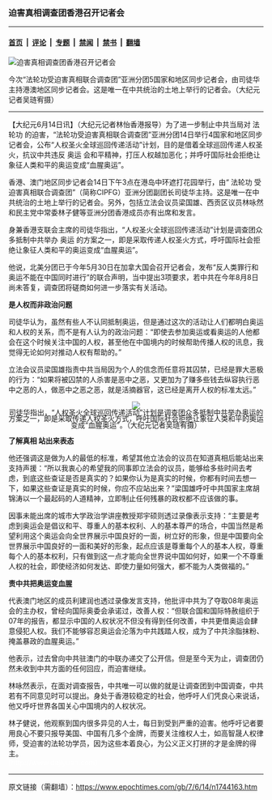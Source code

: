 ### 迫害真相调查团香港召开记者会

---

#### [首页](../../../..?n1744163) &nbsp;|&nbsp; [评论](../../../../../epoch-comment?n1744163) &nbsp;|&nbsp; [专题](../../../../../epoch-special?n1744163) &nbsp;|&nbsp; [禁闻](../../../../../epoch-news?n1744163) &nbsp;|&nbsp; [禁书](../../../../../books?n1744163) &nbsp;|&nbsp; [翻墙](https://github.com/gfw-breaker/nogfw/blob/master/README.md?n1744163)


<div><img alt="迫害真相调查团香港召开记者会" class="attachment-djy_600_400 size-djy_600_400 wp-post-image" src="https://i.epochtimes.com/assets/uploads/2007/06/706140824431366-600x400.jpg"/>
<div class="caption">
 <p>
  今次“法轮功受迫害真相联合调查团”亚洲分团5国家和地区同步记者会，由司徒华主持港澳地区同步记者会。这是唯一在中共统治的土地上举行的记者会。（大纪元记者吴琏宥摄）
 </p>
</div></div><hr/><div class="post_content" id="artbody" itemprop="articleBody">
 <!-- article content begin -->
 <p>
  【大纪元6月14日讯】（大纪元记者林怡香港报导）为了进一步制止中共当局对
  <ok href="https://www.epochtimes.com/gb/tag/%E6%B3%95%E8%BD%AE%E5%8A%9F.html">
   法轮功
  </ok>
  的迫害，“法轮功受迫害真相联合调查团”亚洲分团14日举行4国家和地区同步记者会，公布“人权圣火全球巡回传递活动”计划，目的是借着全球巡回传递人权圣火，抗议中共违反
  <ok href="https://www.epochtimes.com/gb/tag/%E5%A5%A5%E8%BF%90.html">
   奥运
  </ok>
  会和平精神，打压人权越加恶化；并呼吁国际社会拒绝让象征人类和平的奥运变成“血腥奥运”。
 </p>
 <p>
  香港、澳门地区同步记者会14日下午3点在港岛中环遮打花园举行，由“
  <ok href="https://www.epochtimes.com/gb/tag/%E6%B3%95%E8%BD%AE%E5%8A%9F.html">
   法轮功
  </ok>
  受迫害真相联合调查团”（简称CIPFG）亚洲分团副团长司徒华主持。这是唯一在中共统治的土地上举行的记者会。另外，包括立法会议员梁国雄、西贡区议员林咏然和民主党中常委林子健等亚洲分团香港成员亦有出席和发言。
 </p>
 <p>
  身兼香港支联会主席的司徒华指出，“人权圣火全球巡回传递活动”计划是调查团众多抵制中共举办
  <ok href="https://www.epochtimes.com/gb/tag/%E5%A5%A5%E8%BF%90.html">
   奥运
  </ok>
  的方案之一，即是采取传递人权圣火方式，呼吁国际社会拒绝让象征人类和平的奥运变成“血腥奥运”。
 </p>
 <p>
  他说，北美分团已于今年5月30日在加拿大国会召开记者会，发布“反人类罪行和奥运不能在中国同时进行”的联合声明，当中提出3项要求，若中共在今年8月8日尚未答复，调查团将磋商如何进一步落实有关活动。
 </p>
 <p>
  <b>
   是人权而非政治问题
  </b>
 </p>
 <p>
  司徒华认为，虽然有些人不认同抵制奥运，但是通过这次的活动让人们都明白奥运和人权的关系，而不是有人认为的政治问题：“即使去参加奥运或看奥运的人他都会在这个时候关注中国的人权，甚至他在中国境内的时候帮助传播人权的讯息，我觉得无论如何对推动人权有帮助的。”
 </p>
 <p>
  立法会议员梁国雄指责中共当局因为个人的信念而任意将其囚禁，已经是罪大恶极的行为：“如果将被囚禁的人杀害是恶中之恶，又更加为了赚多些钱去纵容执行恶中之恶的人，做恶中之恶之恶，就是活摘器官，这已经是离开人权的标准太远。”
 </p>
 <p>
  <div style="line-height:90%;text-align:center">
   <ok href="/i6/706140833461366.jpg">
    <img src="/i6/706140833461366--ss.jpg"/>
   </ok>
   <br/>
   <span class="bn12">
    司徒华指出，“人权圣火全球巡回传递活动”计划是调查团众多抵制中共举办奥运的方案之一，即是采取传递人权圣火方式，呼吁国际社会拒绝让象征人类和平的奥运变成“血腥奥运”。（大纪元记者吴琏宥摄）
   </span>
  </div>
  <p>
   <b>
    了解真相 站出来表态
   </b>
  </p>
  <p>
   他还强调这是做为人的最低的标准，希望其他立法会的议员在知道真相后能站出来支持声援：“所以我衷心的希望我的同事即立法会的议员，能够给多些时间去考虑，到底这些查证是否是真实的？如果你认为是真实的时候，你都有时间去想一下，如果这些查证是真实的时候，你应不应站出来？”梁国雄呼吁中共国家主席胡锦涛以一个最起码的人道精神，立即制止任何残暴的政权都不应该做的事。
  </p>
  <p>
   因事未能出席的城市大学政治学讲座教授郑宇硕则透过录像表示支持：“主要是考虑到奥运会是倡议和平、尊重人的基本权利、人的基本尊严的场合，中国当然是希望利用这个奥运会向全世界展示中国良好的一面，树立好的形象，但是中国要向全世界展示中国良好的一面和美好的形象，起点应该是尊重每个人的基本人权，尊重每个人的基本权利，只有做到这一点才能向全世界说中国如何好，如果一个不尊重人权的社会，即使经济如何发达、即使力量如何强大，都不能为人类做福的。”
  </p>
  <p>
   <b>
    责中共把奥运变血腥
   </b>
  </p>
  <p>
   代表澳门地区的成员利建润也透过录像发言支持，他批评中共为了夺取08年奥运会的主办权，曾经向国际奥委会承诺过，改善人权：“但联合国和国际特赦组织于07年的报告，都显示中国的人权状况不但没有得到任何改善，中共更借奥运会肆意侵犯人权。我们不能够容忍奥运会沦落为中共践踏人权，成为了中共涂脂抹粉、掩盖暴政的血腥奥运。”
  </p>
  <p>
   他表示，过去曾向中共驻澳门的中联办递交了公开信。但是至今天为止，调查团仍然未收到中共方面的任何回应，而迫害继续。
  </p>
  <p>
   林咏然表示，在面对调查报告，中共唯一可以做的就是让调查团到中国调查，中共若有不同意见时可以提出。身处于香港较稳定的社会，他呼吁人们凭良心来说话，他又呼吁世界各国关心中国境内的人权状况。
  </p>
  <p>
   林子健说，他观察到国内很多异见的人士，每日到受到严重的迫害。他呼吁记者要用良心不要只报导美国、中国有几多个金牌，而要关注维权人士，如高智晟人权律师，受迫害的法轮功学员，因为这些本着良心，为公义正义打拼的才是金牌的得主。
   <br/>
   <font color="#ffffff">
    (http://www.dajiyuan.com)
   </font>
  </p>
  <!-- article content end -->
  <div id="below_article_ad">
  </div>
 </p>
</div>


---

原文链接（需翻墙）：https://www.epochtimes.com/gb/7/6/14/n1744163.htm